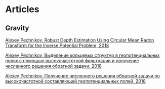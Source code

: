 # Articles

## Gravity

[Alexey Pechnikov, Robust Depth Estimation Using Circular Mean Radon Transform for the Inverse Potential Problem, 2018](gravity/sphere_radon.pdf)

[Alexey Pechnikov, Выделение кольцевых структур в геопотенциальных полях с помощью высокочастотной фильтрации и получение численного решения обратной задачи, 2018](gravity/circle_radon.pdf)

[Alexey Pechnikov, Получение численного решения обратной задачи по высокочастотной составляющей геопотенциальных полей, 2018](gravity/pairs_radon.pdf)
